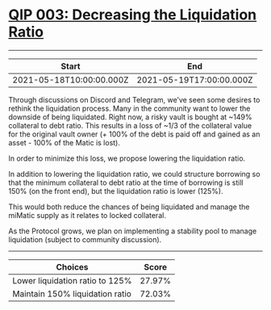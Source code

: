 
# [QIP 003: Decreasing the Liquidation Ratio](https://snapshot.org/#/qidao.eth/proposal/QmSN27tNdD4ETTgcy9dhSD3aQRN6xoJYDSQgjmJ6Hwy8LB)

---
| Start | End |
| --- | --- |
| 2021-05-18T10:00:00.000Z | 2021-05-19T17:00:00.000Z |


Through discussions on Discord and Telegram, we’ve seen some desires to rethink the liquidation process. Many in the community want to lower the downside of being liquidated. Right now, a risky vault is bought at ~149% collateral to debt ratio. This results in a loss of ~1/3 of the collateral value for the original vault owner (+ 100% of the debt is paid off and gained as an asset - 100% of the Matic is lost).

In order to minimize this loss, we propose lowering the liquidation ratio.

In addition to lowering the liquidation ratio, we could structure borrowing so that the minimum collateral to debt ratio at the time of borrowing is still 150% (on the front end), but the liquidation ratio is lower (125%). 

This would both reduce the chances of being liquidated and manage the miMatic supply as it relates to locked collateral.

As the Protocol grows, we plan on implementing a stability pool to manage liquidation (subject to community discussion).


---
| Choices | Score |
| --- | --- |
| Lower liquidation ratio to 125% | 27.97% |
| Maintain 150% liquidation ratio  | 72.03% |

